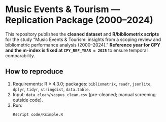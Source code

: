 # Music Events & Tourism — Replication Package (2000–2024)

This repository publishes the **cleaned dataset** and **R/bibliometrix scripts** for the study
“Music Events & Tourism: insights from a scoping review and bibliometric performance analysis (2000–2024).”
**Reference year for CPY and the m-index is fixed at `CPY_REF_YEAR = 2025`** to ensure temporal comparability.

## How to reproduce
1. Requirements: R ≥ 4.3.0; packages: `bibliometrix`, `readr`, `jsonlite`, `dplyr`, `tidyr`, `stringdist`, `data.table`.
2. Input: `data_clean/scopus_clean.csv` (pre-cleaned; manual screening outside code).
3. Run:
   ```bash
   Rscript code/Rsimple.R

